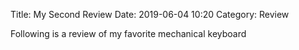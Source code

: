 Title: My Second Review
Date: 2019-06-04 10:20
Category: Review

Following is a review of my favorite mechanical keyboard 
